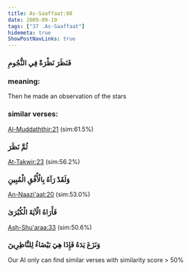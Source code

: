 ```yaml
---
title: As-Saaffaat:88
date: 2009-09-19
tags: ["37 .As-Saaffaat"]
hidemeta: true 
ShowPostNavLinks: true 
---
```

### فَنَظَرَ نَظْرَةً فِي النُّجُومِ
### meaning: 
Then he made an observation of the stars
### similar verses: 

[Al-Muddaththir:21](/74/21) (sim:61.5%)

### ثُمَّ نَظَرَ

[At-Takwir:23](/81/23) (sim:56.2%)

### وَلَقَدْ رَآهُ بِالْأُفُقِ الْمُبِينِ

[An-Naazi'aat:20](/79/20) (sim:53.0%)

### فَأَرَاهُ الْآيَةَ الْكُبْرَىٰ

[Ash-Shu'araa:33](/26/33) (sim:50.6%)

### وَنَزَعَ يَدَهُ فَإِذَا هِيَ بَيْضَاءُ لِلنَّاظِرِينَ

Our AI only can find similar verses with similarity score > 50% 
